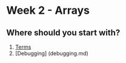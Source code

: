 # Week 2 - Arrays
## Where should you start with?
1. [Terms](terms.md)
2. [Debugging] (debugging.md)
